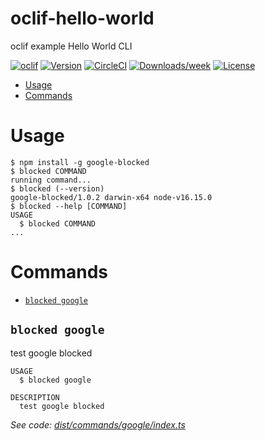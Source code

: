 oclif-hello-world
=================

oclif example Hello World CLI

[![oclif](https://img.shields.io/badge/cli-oclif-brightgreen.svg)](https://oclif.io)
[![Version](https://img.shields.io/npm/v/oclif-hello-world.svg)](https://npmjs.org/package/oclif-hello-world)
[![CircleCI](https://circleci.com/gh/oclif/hello-world/tree/main.svg?style=shield)](https://circleci.com/gh/oclif/hello-world/tree/main)
[![Downloads/week](https://img.shields.io/npm/dw/oclif-hello-world.svg)](https://npmjs.org/package/oclif-hello-world)
[![License](https://img.shields.io/npm/l/oclif-hello-world.svg)](https://github.com/oclif/hello-world/blob/main/package.json)

<!-- toc -->
* [Usage](#usage)
* [Commands](#commands)
<!-- tocstop -->
# Usage
<!-- usage -->
```sh-session
$ npm install -g google-blocked
$ blocked COMMAND
running command...
$ blocked (--version)
google-blocked/1.0.2 darwin-x64 node-v16.15.0
$ blocked --help [COMMAND]
USAGE
  $ blocked COMMAND
...
```
<!-- usagestop -->
# Commands
<!-- commands -->
* [`blocked google`](#blocked-google)

## `blocked google`

test google blocked

```
USAGE
  $ blocked google

DESCRIPTION
  test google blocked
```

_See code: [dist/commands/google/index.ts](https://github.com/cuimingda/google-blocked/blob/v1.0.2/dist/commands/google/index.ts)_
<!-- commandsstop -->

